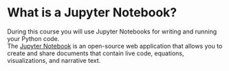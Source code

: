 # What is a Jupyter Notebook?

During this course you will use Jupyter Notebooks for writing and running your Python code.  
The [Jupyter Notebook](https://jupyter.org) is an open-source web application that allows you to create and share documents that contain live code, equations, visualizations, and narrative text.
